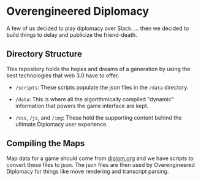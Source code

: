 # Overengineered Diplomacy
A few of us decided to play diplomacy over Slack.
... then we decided to build things to delay and publicize the friend-death.

## Directory Structure 
This repository holds the hopes and dreams of a generation by using the
best technologies that web 3.0 have to offer.

- `/scripts`: These scripts populate the json files in the `/data` directory.

- `/data`: This is where all the algorithmically compiled "dynamic" information that powers
the game interface are kept.

- `/css`, `/js`, and `/img`: These hold the supporting content behind the ultimate Diplomacy user experience.

## Compiling the Maps
Map data for a game should come from [diplom.org](http://www.diplom.org/dpjudge/new/?page=MapFiles) and 
we have scripts to convert these files to json.  The json files are
then used by Overengineered Diplomacy for things like move rendering
and transcript parsing.